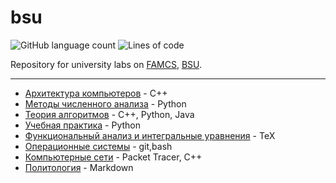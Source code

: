 # bsu

<p>
  <img alt="GitHub language count" src="https://img.shields.io/github/languages/count/pischule/bsu">
  <img alt="Lines of code" src="https://img.shields.io/tokei/lines/github/pischule/bsu">
</p>

Repository for university labs on [FAMCS](http://fpmi.bsu.by/), [BSU](https://bsu.by/).

---

- [Архитектура компьютеров](АК/) - C++
- [Методы численного анализа](МЧА/) - Python
- [Теория алгоритмов](ТА/) - С++, Python, Java
- [Учебная практика](УП/) - Python
- [Функциональный анализ и интегральные уравнения](ФАиИУ/) - TeX
- [Операционные системы](ОС/) - git,bash
- [Компьютерные сети](КС/) - Packet Tracer, C++
- [Политология](ПО/) - Markdown

